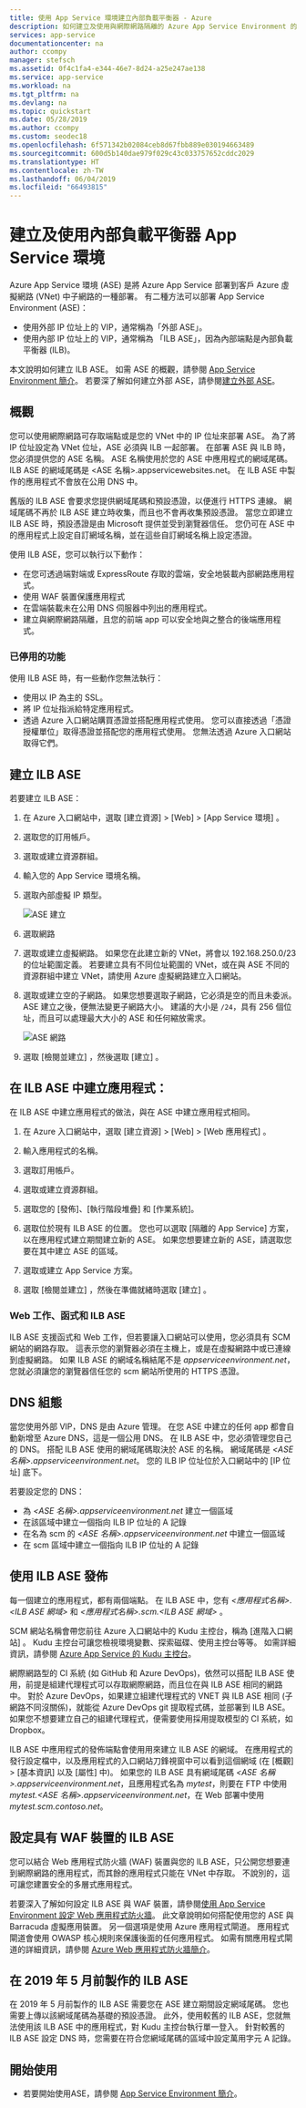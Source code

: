 ```yaml
---
title: 使用 App Service 環境建立內部負載平衡器 - Azure
description: 如何建立及使用與網際網路隔離的 Azure App Service Environment 的詳細資料
services: app-service
documentationcenter: na
author: ccompy
manager: stefsch
ms.assetid: 0f4c1fa4-e344-46e7-8d24-a25e247ae138
ms.service: app-service
ms.workload: na
ms.tgt_pltfrm: na
ms.devlang: na
ms.topic: quickstart
ms.date: 05/28/2019
ms.author: ccompy
ms.custom: seodec18
ms.openlocfilehash: 6f571342b02084ceb8d67fbb889e030194663489
ms.sourcegitcommit: 600d5b140dae979f029c43c033757652cddc2029
ms.translationtype: HT
ms.contentlocale: zh-TW
ms.lasthandoff: 06/04/2019
ms.locfileid: "66493815"
---
```

# <a name="create-and-use-an-internal-load-balancer-app-service-environment"></a>建立及使用內部負載平衡器 App Service 環境 

Azure App Service 環境 (ASE) 是將 Azure App Service 部署到客戶 Azure 虛擬網路 (VNet) 中子網路的一種部署。 有二種方法可以部署 App Service Environment (ASE)： 

- 使用外部 IP 位址上的 VIP，通常稱為「外部 ASE」。
- 使用內部 IP 位址上的 VIP，通常稱為 「ILB ASE」，因為內部端點是內部負載平衡器 (ILB)。 

本文說明如何建立 ILB ASE。 如需 ASE 的概觀，請參閱 [App Service Environment 簡介][Intro]。 若要深了解如何建立外部 ASE，請參閱[建立外部 ASE][MakeExternalASE]。

## <a name="overview"></a>概觀 

您可以使用網際網路可存取端點或是您的 VNet 中的 IP 位址來部署 ASE。 為了將 IP 位址設定為 VNet 位址，ASE 必須與 ILB 一起部署。 在部署 ASE 與 ILB 時，您必須提供您的 ASE 名稱。 ASE 名稱使用於您的 ASE 中應用程式的網域尾碼。  ILB ASE 的網域尾碼是 &lt;ASE 名稱&gt;.appservicewebsites.net。 在 ILB ASE 中製作的應用程式不會放在公用 DNS 中。 

舊版的 ILB ASE 會要求您提供網域尾碼和預設憑證，以便進行 HTTPS 連線。 網域尾碼不再於 ILB ASE 建立時收集，而且也不會再收集預設憑證。 當您立即建立 ILB ASE 時，預設憑證是由 Microsoft 提供並受到瀏覽器信任。 您仍可在 ASE 中的應用程式上設定自訂網域名稱，並在這些自訂網域名稱上設定憑證。 

使用 ILB ASE，您可以執行以下動作：

-   在您可透過端對端或 ExpressRoute 存取的雲端，安全地裝載內部網路應用程式。
-   使用 WAF 裝置保護應用程式
-   在雲端裝載未在公用 DNS 伺服器中列出的應用程式。
-   建立與網際網路隔離，且您的前端 app 可以安全地與之整合的後端應用程式。

### <a name="disabled-functionality"></a>已停用的功能 ###

使用 ILB ASE 時，有一些動作您無法執行：

-   使用以 IP 為主的 SSL。
-   將 IP 位址指派給特定應用程式。
-   透過 Azure 入口網站購買憑證並搭配應用程式使用。 您可以直接透過「憑證授權單位」取得憑證並搭配您的應用程式使用。 您無法透過 Azure 入口網站取得它們。

## <a name="create-an-ilb-ase"></a>建立 ILB ASE ##

若要建立 ILB ASE：

1. 在 Azure 入口網站中，選取 [建立資源]   > [Web]   > [App Service 環境]  。

2. 選取您的訂用帳戶。

3. 選取或建立資源群組。

4. 輸入您的 App Service 環境名稱。

5. 選取內部虛擬 IP 類型。

    ![ASE 建立](media/creating_and_using_an_internal_load_balancer_with_app_service_environment/createilbase.png)

6. 選取網路

7. 選取或建立虛擬網路。 如果您在此建立新的 VNet，將會以 192.168.250.0/23 的位址範圍定義。 若要建立具有不同位址範圍的 VNet，或在與 ASE 不同的資源群組中建立 VNet，請使用 Azure 虛擬網路建立入口網站。 

8. 選取或建立空的子網路。 如果您想要選取子網路，它必須是空的而且未委派。 ASE 建立之後，便無法變更子網路大小。 建議的大小是 `/24`，具有 256 個位址，而且可以處理最大大小的 ASE 和任何縮放需求。 

    ![ASE 網路][1]

7. 選取 [檢閱並建立]  ，然後選取 [建立]  。

## <a name="create-an-app-in-an-ilb-ase"></a>在 ILB ASE 中建立應用程式： ##

在 ILB ASE 中建立應用程式的做法，與在 ASE 中建立應用程式相同。

1. 在 Azure 入口網站中，選取 [建立資源]   > [Web]   > [Web 應用程式]  。

1. 輸入應用程式的名稱。

1. 選取訂用帳戶。

1. 選取或建立資源群組。

1. 選取您的 [發佈]、[執行階段堆疊] 和 [作業系統]。

1. 選取位於現有 ILB ASE 的位置。  您也可以選取 [隔離的 App Service] 方案，以在應用程式建立期間建立新的 ASE。 如果您想要建立新的 ASE，請選取您要在其中建立 ASE 的區域。

1. 選取或建立 App Service 方案。 

1. 選取 [檢閱並建立]  ，然後在準備就緒時選取 [建立]  。

### <a name="web-jobs-functions-and-the-ilb-ase"></a>Web 工作、函式和 ILB ASE 

ILB ASE 支援函式和 Web 工作，但若要讓入口網站可以使用，您必須具有 SCM 網站的網路存取。  這表示您的瀏覽器必須在主機上，或是在虛擬網路中或已連線到虛擬網路。 如果 ILB ASE 的網域名稱結尾不是 *appserviceenvironment.net*，您就必須讓您的瀏覽器信任您的 scm 網站所使用的 HTTPS 憑證。

## <a name="dns-configuration"></a>DNS 組態 

當您使用外部 VIP，DNS 是由 Azure 管理。 在您 ASE 中建立的任何 app 都會自動新增至 Azure DNS，這是一個公用 DNS。 在 ILB ASE 中，您必須管理您自己的 DNS。 搭配 ILB ASE 使用的網域尾碼取決於 ASE 的名稱。 網域尾碼是 *&lt;ASE 名稱&gt;.appserviceenvironment.net*。 您的 ILB IP 位址位於入口網站中的 [IP 位址]  底下。 

若要設定您的 DNS：

- 為 *&lt;ASE 名稱&gt;.appserviceenvironment.net* 建立一個區域
- 在該區域中建立一個指向 ILB IP 位址的 A 記錄 
- 在名為 scm 的 *&lt;ASE 名稱&gt;.appserviceenvironment.net* 中建立一個區域
- 在 scm 區域中建立一個指向 ILB IP 位址的 A 記錄

## <a name="publish-with-an-ilb-ase"></a>使用 ILB ASE 發佈

每一個建立的應用程式，都有兩個端點。 在 ILB ASE 中，您有 *&lt;應用程式名稱&gt;.&lt;ILB ASE 網域&gt;* 和 *&lt;應用程式名稱&gt;.scm.&lt;ILB ASE 網域&gt;* 。 

SCM 網站名稱會帶您前往 Azure 入口網站中的 Kudu 主控台，稱為 [進階入口網站]  。 Kudu 主控台可讓您檢視環境變數、探索磁碟、使用主控台等等。 如需詳細資訊，請參閱 [Azure App Service 的 Kudu 主控台][Kudu]。 

網際網路型的 CI 系統 (如 GitHub 和 Azure DevOps)，依然可以搭配 ILB ASE 使用，前提是組建代理程式可以存取網際網路，而且位在與 ILB ASE 相同的網路中。 對於 Azure DevOps，如果建立組建代理程式的 VNET 與 ILB ASE 相同 (子網路不同沒關係)，就能從 Azure DevOps git 提取程式碼，並部署到 ILB ASE。 如果您不想要建立自己的組建代理程式，便需要使用採用提取模型的 CI 系統，如 Dropbox。

ILB ASE 中應用程式的發佈端點會使用用來建立 ILB ASE 的網域。 在應用程式的發行設定檔中，以及應用程式的入口網站刀鋒視窗中可以看到這個網域 (在 [概觀]   >  [基本資訊]  以及 [屬性]  中)。 如果您的 ILB ASE 具有網域尾碼 *&lt;ASE 名稱&gt;.appserviceenvironment.net*，且應用程式名為 *mytest*，則要在 FTP 中使用 *mytest.&lt;ASE 名稱&gt;.appserviceenvironment.net*，在 Web 部署中使用 *mytest.scm.contoso.net*。

## <a name="configure-an-ilb-ase-with-a-waf-device"></a>設定具有 WAF 裝置的 ILB ASE ##

您可以結合 Web 應用程式防火牆 (WAF) 裝置與您的 ILB ASE，只公開您想要連到網際網路的應用程式，而其餘的應用程式只能在 VNet 中存取。 不說別的，這可讓您建置安全的多層式應用程式。

若要深入了解如何設定 ILB ASE 與 WAF 裝置，請參閱[使用 App Service Environment 設定 Web 應用程式防火牆][ASEWAF]。 此文章說明如何搭配使用您的 ASE 與 Barracuda 虛擬應用裝置。 另一個選項是使用 Azure 應用程式閘道。 應用程式閘道會使用 OWASP 核心規則來保護後面的任何應用程式。 如需有關應用程式閘道的詳細資訊，請參閱 [Azure Web 應用程式防火牆簡介][AppGW]。

## <a name="ilb-ases-made-before-may-2019"></a>在 2019 年 5 月前製作的 ILB ASE

在 2019 年 5 月前製作的 ILB ASE 需要您在 ASE 建立期間設定網域尾碼。 您也需要上傳以該網域尾碼為基礎的預設憑證。 此外，使用較舊的 ILB ASE，您就無法使用該 ILB ASE 中的應用程式，對 Kudu 主控台執行單一登入。 針對較舊的 ILB ASE 設定 DNS 時，您需要在符合您網域尾碼的區域中設定萬用字元 A 記錄。 

## <a name="get-started"></a>開始使用 ##

* 若要開始使用ASE，請參閱 [App Service Environment 簡介][Intro]。 

<!--Image references-->
[1]: ./media/creating_and_using_an_internal_load_balancer_with_app_service_environment/createilbase-network.png
[2]: ./media/creating_and_using_an_internal_load_balancer_with_app_service_environment/createilbase-webapp.png
[5]: ./media/creating_and_using_an_internal_load_balancer_with_app_service_environment/createilbase-ipaddresses.png

<!--Links-->
[Intro]: ./intro.md
[MakeExternalASE]: ./create-external-ase.md
[MakeASEfromTemplate]: ./create-from-template.md
[MakeILBASE]: ./create-ilb-ase.md
[ASENetwork]: ./network-info.md
[UsingASE]: ./using-an-ase.md
[UDRs]: ../../virtual-network/virtual-networks-udr-overview.md
[NSGs]: ../../virtual-network/security-overview.md
[ConfigureASEv1]: app-service-web-configure-an-app-service-environment.md
[ASEv1Intro]: app-service-app-service-environment-intro.md
[webapps]: ../overview.md
[mobileapps]: ../../app-service-mobile/app-service-mobile-value-prop.md
[Functions]: ../../azure-functions/index.yml
[Pricing]: https://azure.microsoft.com/pricing/details/app-service/
[ARMOverview]: ../../azure-resource-manager/resource-group-overview.md
[ConfigureSSL]: ../web-sites-purchase-ssl-web-site.md
[Kudu]: https://azure.microsoft.com/resources/videos/super-secret-kudu-debug-console-for-azure-web-sites/
[ASEWAF]: app-service-app-service-environment-web-application-firewall.md
[AppGW]: ../../application-gateway/application-gateway-web-application-firewall-overview.md
[customdomain]: ../app-service-web-tutorial-custom-domain.md
[linuxapp]: ../containers/app-service-linux-intro.md
